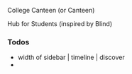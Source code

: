 College Canteen (or Canteen)

Hub for Students (inspired by Blind)

### Todos

- width of sidebar | timeline | discover
-

